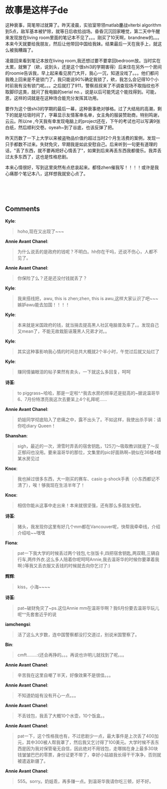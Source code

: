 # 故事是这样子de

<div id="msgcns!9884D0A402622CB2!590" class="bvMsg"><p>这种衰事，简笔带过就算了。昨天凌晨，实验室带领matlab鏖战viterbi algorithm到5点，敌军基本被铲除，就等日后收拾战场。昏昏沉沉回家睡觉，第二天中午醒来发现放在living room里面的笔记本不见了。。。刚买了10天啊，brandnew的。。。本来今天就要给我朋友，然后让他带回中国给我妹。结果最后一天在我手上，就这么被我糟蹋了。</p> <p>凌晨回来看到笔记本放在living room,我还想过要不要拿回bedroom放。当时实在太累，就懒了（欸，说到头，还是这个很shi3的学期害得）后来住在另外一个房间的roomie告诉我，早上起来看见房门大开，我心一沉，知道没戏了。。。他们都问我晚上回来是不是锁门了，我只能说90%确定我锁了，欸，我怎么会记得10个小时前我有没有锁门呢。。。之后就打了911，警察叔叔来了不调查现场不取指纹也不取脚印这类，就问了我电脑的serial no.，说是以后可能凭这个能找得到。可能，恩，这样的词就是在这种场合能充分发挥其功用。</p> <p>要作为这个很shi3的学期的最后一幕，这种衰事绝对够格。过了大结局的高潮，剩下的就是垃圾时间了，字幕显示友情客串名单，女主角的服装赞助商，特别鸣谢，云云。所以ne ,今天我有幸发现电脑上的project还在，下午的考试也可以写满9张白纸，然后顺利交卷。oyeah~到了谷底，也该反弹了把。</p> <p>昨天历数了一下上大学以来被盗物品价值约超过当时2个月生活费的案例，发现一只手都数不过来。失财免灾，早期我是如此安慰自己。后来听到一句更有道理的话，&quot;丢了东西，就不要再把好心情丢了&quot;，如果到后来再丢东西我都傻乐。我弄丢过太多东西了，这也是性格悲剧。</p> <p>本来心情很好，写到这里突然有点悲哀起来。都怪zhen催我写！！！！或许是我心痛那个笔记本八，这样想我就安心点了。</p> <p> </p> <p> </p></div>

## Comments

**Kyle**:
> hoho,现在又出现了~~~

**Annie Avant Chanel**:
> 为什么说丢的是政府的钱呢？不明白。hh你在干吗，还说不伤心，人都不见了。

**Annie Avant Chanel**:
> 你保险了么？还是还没付钱就丢了？

**Kyle**:
> 我来搭线把，awu, this is zhen;zhen, this is awu,这样大家认识了吧~~~嫉妒awu能去加国！！！！

**Kyle**:
> 本来就是米国政府的钱，就当捐去提高黑人社区电脑普及率了。。发现自己又mean了，不能无故栽脏诬蔑黑人兄弟才对。。

**Kyle**:
> 其实这种事影响我心情的时间总共大概就2个半小时，午觉过后就又灿烂了

**Kyle**:
> 赚同情骗眼泪的帖子果然有卖头，一下就这么多回复，呵呵

**诗荃**:
> to piggrass~哈哈，那是一定啦^.^我去水房的频率还是挺高的~据说温哥华6、7月份特漂亮我这次去要呆上4个礼拜呢......

**Annie Avant Chanel**:
> 奶娃同学彻底陷入了悲痛之中，露不出头了。不如这样，我使出杀手锏：请你吃diary Queen！

**Shanshan**:
> sigh，最近的一次，滑雪时弄丢的宿舍钥匙，125刀～吸取教训就是了～反正郁闷也没用。要来温哥华的那位，文集里的pic好面熟啊~貌似在36楼4楼某水房见过

**Knox**:
> 我也掉过很多东西，大一刚买的赛车、casio g-shock手表（小东西都记不清了），唉！够我现在生活半年了！

**Knox**:
> 相信你能从这事中走出来！本来就很坚强，还有那么多朋友安慰。

**诗荃**:
> 猪头，我发现你这里有好几个mm都在Vancouver呢，快帮我牵牵线，介绍介绍哈~~嘿嘿

**Fiona**:
> pat一下我大学的时候丢过两个钱包,七张饭卡,四把宿舍钥匙,两双鞋,三辆自行车,两件外衣.这么多人陪着你呢呵呵Annie,我去温哥华的时候你要罩着我啊:)等我又丢衣服又丢钱的时候就去向你乞讨了:)

**辉辉**:
> kiss，小海~~~~

**诗荃**:
> pat~破财免灾了~ps.这位Annie mm在温哥华啊？我6月份要去温哥华玩儿呢^^先套套近乎的说

**iamchengsi**:
> 活了这么大岁数，连中国警察都没打交道过，别说米国警察了。

**Bin**:
> cmft........:(还会再挣的。。。再说也许明儿就找到了呢。。。

**Annie Avant Chanel**:
> 辛苦我在这里自嘲了半天，好像效果不是很佳。。。

**Annie Avant Chanel**:
> 不知道奶娃有没有开心一点。。。

**Annie Avant Chanel**:
> 不丢钱包，我丢了大概10个水壶，10个饭盒。。

**Annie Avant Chanel**:
> pat一下，这个性格我也有，不过悲剧少一点，最大事件是上次丢了400加元，其中300被人帮我罩了，然后我又乞讨得了100美元。大学时候不丢东西是因为我对保管毫无自信，因此绝对不用钱包，走哪揣在身上最多30块钱皱皱巴巴的零票，身份证更不带了，幸好小姑娘我长得干干净净，否则就被遣返新疆了。

**Annie Avant Chanel**:
> 555。sorry。奶娃乖，再多赚一点。到温哥华我请你吃三顿，好不好。


